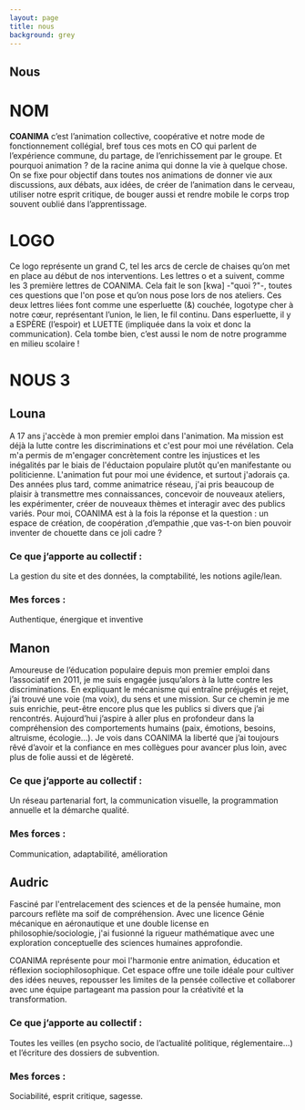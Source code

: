 ```yaml
---
layout: page
title: nous
background: grey
---
```



<section class="page-section">
  <div class="container">
    <div class="row">
      <div class="col-lg-12 text-center">
        <h2 class="section-heading text-uppercase">Nous</h2>
      </div>
    </div>
  </div>
</section>

# NOM


**COANIMA** c’est l’animation collective, coopérative et notre mode de fonctionnement collégial, bref tous ces mots en CO qui parlent de l’expérience commune, du partage, de l’enrichissement par le groupe.
Et pourquoi animation ? de la racine anima qui donne la vie à quelque chose. On se fixe pour objectif dans toutes nos animations de donner vie aux discussions, aux débats, aux idées, de créer de l’animation dans le cerveau, utiliser notre esprit critique, de bouger aussi et rendre mobile le corps trop souvent oublié dans l’apprentissage. 



# LOGO

Ce logo représente un grand C, tel les arcs de cercle de chaises qu’on met en place au début de nos interventions. Les lettres o et a suivent, comme les 3 première lettres de COANIMA. Cela fait le son [kwa] -"quoi ?"-, toutes ces questions que l'on pose et qu’on nous pose lors de nos ateliers. Ces deux lettres liées font comme une esperluette (&) couchée, logotype cher à notre cœur, représentant l’union, le lien, le fil continu. Dans esperluette, il y a ESPÈRE (l’espoir) et LUETTE (impliquée dans la voix et donc la communication). Cela tombe bien, c’est aussi le nom de notre programme en milieu scolaire !

# NOUS 3 


## Louna

A 17 ans j'accède à mon premier emploi dans l'animation. Ma mission est déjà la lutte contre les discriminations et c'est pour moi une révélation. Cela m'a permis de m'engager concrètement contre les injustices et les inégalités par le biais de l'éductaion populaire plutôt qu'en manifestante ou politicienne. L'animation fut pour moi une évidence, et surtout j'adorais ça.
Des années plus tard, comme animatrice réseau, j'ai pris beaucoup de plaisir à transmettre mes connaissances, concevoir de nouveaux ateliers, les expérimenter, créer de nouveaux thèmes et interagir avec des publics variés.
Pour moi, COANIMA est à la fois la réponse et la question : un espace de création, de coopération ,d’empathie ,que vas-t-on bien pouvoir inventer de chouette dans ce joli cadre ?

### Ce que j’apporte au collectif :
La gestion du site et des données, la comptabilité, les notions agile/lean.

### Mes forces : 
Authentique, énergique et inventive


## Manon

Amoureuse de l’éducation populaire depuis mon premier emploi dans l’associatif en 2011, je me suis engagée jusqu’alors à la lutte contre les discriminations. En expliquant le mécanisme qui entraîne préjugés et rejet, j’ai trouvé une voie (ma voix), du sens et une mission. Sur ce chemin je me suis enrichie, peut-être encore plus que les publics si divers que j’ai rencontrés. Aujourd’hui j’aspire à aller plus en profondeur dans la compréhension des comportements humains (paix, émotions, besoins, altruisme, écologie…). Je vois dans COANIMA la liberté que j’ai toujours rêvé d’avoir et la confiance en mes collègues pour avancer plus loin, avec plus de folie aussi et de légèreté.

### Ce que j’apporte au collectif : 
Un réseau partenarial fort, la communication visuelle, la programmation annuelle et la démarche qualité. 

### Mes forces : 
Communication, adaptabilité, amélioration 



## Audric

Fasciné par l'entrelacement des sciences et de la pensée humaine, mon parcours reflète ma soif de compréhension. Avec une licence Génie mécanique en aéronautique et une double license en philosophie/sociologie, j'ai fusionné la rigueur mathématique avec une exploration conceptuelle des sciences humaines approfondie.

COANIMA représente pour moi l'harmonie entre animation, éducation et réflexion sociophilosophique. Cet espace offre une toile idéale pour cultiver des idées neuves, repousser les limites de la pensée collective et collaborer avec une équipe partageant ma passion pour la créativité et la transformation.

### Ce que j’apporte au collectif : 
Toutes les veilles (en psycho socio, de l’actualité politique, réglementaire…) et l’écriture des dossiers de subvention. 

### Mes forces : 
Sociabilité, esprit critique, sagesse.


